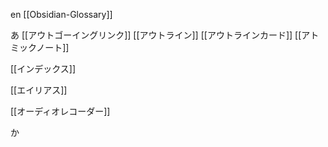 en [[Obsidian-Glossary]]

あ
[[アウトゴーイングリンク]]
[[アウトライン]]
[[アウトラインカード]]
[[アトミックノート]]

[[インデックス]]

[[エイリアス]]

[[オーディオレコーダー]]

か